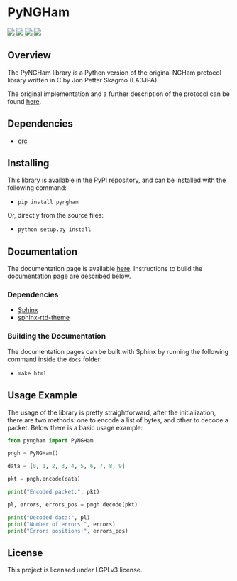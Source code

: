 # PyNGHam

<a href="https://pypi.org/project/pyngham/">
    <img src="https://img.shields.io/pypi/v/pyngham?style=for-the-badge">
</a>
<a href="https://pypi.org/project/pyngham/">
    <img src="https://img.shields.io/pypi/pyversions/pyngham?style=for-the-badge">
</a>
<a href="https://github.com/mgm8/pyngham/blob/main/LICENSE">
    <img src="https://img.shields.io/github/license/mgm8/pyngham?style=for-the-badge">
</a>
<a href="https://github.com/mgm8/pyngham/actions">
    <img src="https://img.shields.io/github/workflow/status/mgm8/pyngham/Test?style=for-the-badge">
</a>

## Overview

The PyNGHam library is a Python version of the original NGHam protocol library written in C by Jon Petter Skagmo (LA3JPA).

The original implementation and a further description of the protocol can be found [here](https://github.com/skagmo/ngham).

## Dependencies

* [crc](https://pypi.org/project/crc/)

## Installing

This library is available in the PyPI repository, and can be installed with the following command:

* ```pip install pyngham```

Or, directly from the source files:

* ```python setup.py install```

## Documentation

The documentation page is available [here](https://mgm8.github.io/pyngham/). Instructions to build the documentation page are described below.

### Dependencies

* [Sphinx](https://pypi.org/project/Sphinx/)
* [sphinx-rtd-theme](https://pypi.org/project/sphinx-rtd-theme/)

### Building the Documentation

The documentation pages can be built with Sphinx by running the following command inside the ``docs`` folder:

* ```make html```

## Usage Example

The usage of the library is pretty straightforward, after the initialization, there are two methods: one to encode a list of bytes, and other to decode a packet. Below there is a basic usage example:

```python
from pyngham import PyNGHam

pngh = PyNGHam()

data = [0, 1, 2, 3, 4, 5, 6, 7, 8, 9]

pkt = pngh.encode(data)

print("Encoded packet:", pkt)

pl, errors, errors_pos = pngh.decode(pkt)

print("Decoded data:", pl)
print("Number of errors:", errors)
print("Errors positions:", errors_pos)
```

## License

This project is licensed under LGPLv3 license.
